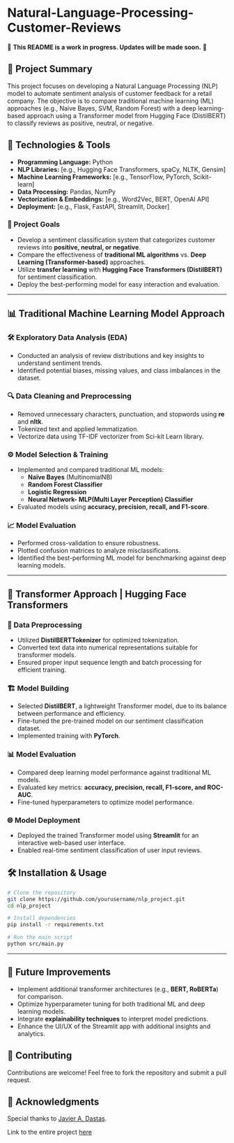 # Natural-Language-Processing-Customer-Reviews

🚧 **This README is a work in progress. Updates will be made soon.** 🚧

## 📌 Project Summary
This project focuses on developing a Natural Language Processing (NLP) model to automate sentiment analysis of customer feedback for a retail company. The objective is to compare traditional machine learning (ML) approaches (e.g., Naive Bayes, SVM, Random Forest) with a deep learning-based approach using a Transformer model from Hugging Face (DistilBERT) to classify reviews as positive, neutral, or negative.

## 🔧 Technologies & Tools
- **Programming Language:** Python
- **NLP Libraries:** [e.g., Hugging Face Transformers, spaCy, NLTK, Gensim]
- **Machine Learning Frameworks:** [e.g., TensorFlow, PyTorch, Scikit-learn]
- **Data Processing:** Pandas, NumPy
- **Vectorization & Embeddings:** [e.g., Word2Vec, BERT, OpenAI API]
- **Deployment:** [e.g., Flask, FastAPI, Streamlit, Docker]


### 🚀 Project Goals
- Develop a sentiment classification system that categorizes customer reviews into **positive, neutral, or negative**.
- Compare the effectiveness of **traditional ML algorithms** vs. **Deep Learning (Transformer-based)** approaches.
- Utilize **transfer learning** with **Hugging Face Transformers (DistilBERT)** for sentiment classification.
- Deploy the best-performing model for easy interaction and evaluation.

---

## 📊 Traditional Machine Learning Model Approach

### 🛠 Exploratory Data Analysis (EDA)
- Conducted an analysis of review distributions and key insights to understand sentiment trends.
- Identified potential biases, missing values, and class imbalances in the dataset.

### 🔍 Data Cleaning and Preprocessing
- Removed unnecessary characters, punctuation, and stopwords using **re** and **nltk**.
- Tokenized text and applied lemmatization.
- Vectorize data using TF-IDF vectorizer from Sci-kit Learn library.

### ⚙️ Model Selection & Training
- Implemented and compared traditional ML models:
  - **Naïve Bayes** (MultinomialNB)
  - **Random Forest Classifier**
  - **Logistic Regression**
  - **Neural Network- MLP(Multi Layer Perception) Classifier**
- Evaluated models using **accuracy, precision, recall, and F1-score**.

### 📈 Model Evaluation
- Performed cross-validation to ensure robustness.
- Plotted confusion matrices to analyze misclassifications.
- Identified the best-performing ML model for benchmarking against deep learning models.

---

## 🤖 Transformer Approach | Hugging Face Transformers

### 🔄 Data Preprocessing
- Utilized **DistilBERTTokenizer** for optimized tokenization.
- Converted text data into numerical representations suitable for transformer models.
- Ensured proper input sequence length and batch processing for efficient training.

### 🏗 Model Building
- Selected **DistilBERT**, a lightweight Transformer model, due to its balance between performance and efficiency.
- Fine-tuned the pre-trained model on our sentiment classification dataset.
- Implemented training with **PyTorch**.

### 📊 Model Evaluation
- Compared deep learning model performance against traditional ML models.
- Evaluated key metrics: **accuracy, precision, recall, F1-score, and ROC-AUC**.
- Fine-tuned hyperparameters to optimize model performance.

### 🌐 Model Deployment
- Deployed the trained Transformer model using **Streamlit** for an interactive web-based user interface.
- Enabled real-time sentiment classification of user input reviews.


## 🛠️ Installation & Usage
```bash
# Clone the repository
git clone https://github.com/yourusername/nlp_project.git
cd nlp_project

# Install dependencies
pip install -r requirements.txt

# Run the main script
python src/main.py
```

---

## 📌 Future Improvements
- Implement additional transformer architectures (e.g., **BERT, RoBERTa**) for comparison.
- Optimize hyperparameter tuning for both traditional ML and deep learning models.
- Integrate **explainability techniques** to interpret model predictions.
- Enhance the UI/UX of the Streamlit app with additional insights and analytics.

## 🤝 Contributing
Contributions are welcome! Feel free to fork the repository and submit a pull request.

## 📝 Acknowledgments
Special thanks to [Javier A. Dastas](https://github.com/javierdastas).

Link to the entire project [here](https://github.com/javierdastas/project-nlp-automated-customer-reviews)

